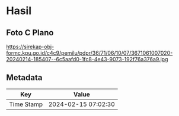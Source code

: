 # Hasil

## Foto C Plano

https://sirekap-obj-formc.kpu.go.id/c4c9/pemilu/pdpr/36/71/06/10/07/3671061007020-20240214-185407--6c5aafd0-1fc8-4e43-9073-192f76a376a9.jpg


## Metadata

| Key        | Value               |
| ---------- | ------------------- |
| Time Stamp | 2024-02-15 07:02:30 |



